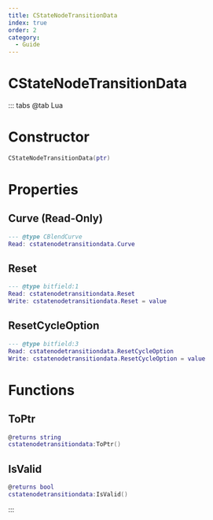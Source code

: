 ```yaml
---
title: CStateNodeTransitionData
index: true
order: 2
category:
  - Guide
---
```


# CStateNodeTransitionData

::: tabs
@tab Lua
# Constructor
```lua
CStateNodeTransitionData(ptr)
```
# Properties
## Curve (Read-Only)
```lua
--- @type CBlendCurve
Read: cstatenodetransitiondata.Curve
```
## Reset 
```lua
--- @type bitfield:1
Read: cstatenodetransitiondata.Reset
Write: cstatenodetransitiondata.Reset = value
```
## ResetCycleOption 
```lua
--- @type bitfield:3
Read: cstatenodetransitiondata.ResetCycleOption
Write: cstatenodetransitiondata.ResetCycleOption = value
```
# Functions
## ToPtr
```lua
@returns string
cstatenodetransitiondata:ToPtr()
```
## IsValid
```lua
@returns bool
cstatenodetransitiondata:IsValid()
```

:::